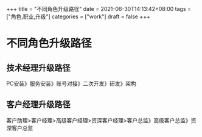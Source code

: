 +++
title = "不同角色升级路径"
date = 2021-06-30T14:13:42+08:00
tags = ["角色,职业,升级"]
categories = ["work"]
draft = false
+++
# 不同角色升级路径
## 技术经理升级路径 
PC安装》服务安装》账号对接》二次开发》研发》架构

## 客户经理升级路径 
客户助理>客户经理>高级客户经理>资深客户经理>客户总监》高级客户总监》资深客户总监